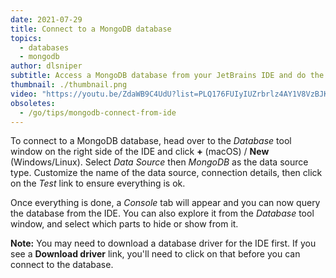 ```yaml
---
date: 2021-07-29
title: Connect to a MongoDB database
topics:
  - databases
  - mongodb
author: dlsniper
subtitle: Access a MongoDB database from your JetBrains IDE and do the work in the same window.
thumbnail: ./thumbnail.png
video: "https://youtu.be/ZdaWB9C4UdU?list=PLQ176FUIyIUZrbrlz4AY1V8VzBJKZyVlW"
obsoletes:
  - /go/tips/mongodb-connect-from-ide
---
```


To connect to a MongoDB database, head over to the _Database_ tool window on the right side of the IDE and click **+** (macOS) / **New** (Windows/Linux). Select _Data Source_ then _MongoDB_ as the data source type. Customize the name of the data source, connection details, then click on the _Test_ link to ensure everything is ok.

Once everything is done, a _Console_ tab will appear and you can now query the database from the IDE. You can also explore it from the _Database_ tool window, and select which parts to hide or show from it.

**Note:** You may need to download a database driver for the IDE first. If you see a **Download driver** link, you'll need to click on that before you can connect to the database.
